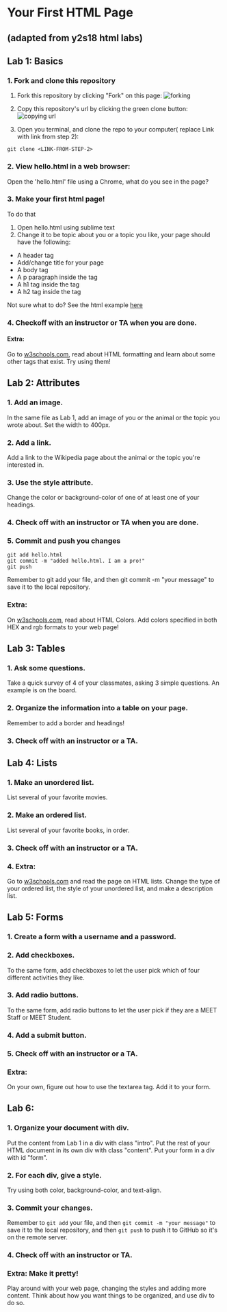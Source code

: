 # Your First HTML Page
## (adapted from y2s18 html labs)
## Lab 1: Basics
### 1. Fork and clone this repository

1. Fork this repository by clicking "Fork" on this page:
![forking](https://image.ibb.co/jHRieT/forking.png)

2. Copy this repository's url by clicking the green clone button:
![copying url](https://image.ibb.co/n2wYeT/copying_clone.png)

3. Open you terminal, and clone the repo to your computer( replace Link with link from step 2):
```
git clone <LINK-FROM-STEP-2>
```

### 2. View hello.html in a web browser:
Open the 'hello.html' file using a Chrome, what do you see in the page?

### 3. Make your first html page!
To do that
1. Open hello.html using sublime text
2. Change it to be topic about you or a topic you like, your page should have the following:
  * A header tag
  * Add/change title for your page
  * A body tag
  * A p paragraph inside the <body> tag
  * A h1 tag inside the <body> tag
  * A h2 tag inside the <body> tag
 
Not sure what to do? See the html example [here](https://www.w3schools.com/)

### 4. Checkoff with an instructor or TA when you are done.

#### Extra:
Go to [w3schools.com](https://www.w3schools.com/html/html_formatting.asp), read about HTML formatting and learn about some other tags that exist. Try using them!


## Lab 2: Attributes

### 1. Add an image.
In the same file as Lab 1, add an image of you or the animal or the topic you wrote about. Set the width to 400px.

### 2. Add a link.
Add a link to the Wikipedia page about the animal or the topic you're interested in.

### 3. Use the style attribute.
Change the color or background-color of one of at least one of your headings.

### 4. Check off with an instructor or TA when you are done. 

### 5. Commit and push you changes
```
git add hello.html
git commit -m "added hello.html. I am a pro!"
git push
```
Remember to git add your file, and then git commit -m "your message" to save it to the local repository.


### Extra:
On [w3schools.com](https://www.w3schools.com/html/html_colors.asp), read about HTML Colors. Add colors specified in both HEX and rgb formats to your web page!



## Lab 3: Tables

### 1. Ask some questions.
Take a quick survey of 4 of your classmates, asking 3 simple questions.
An example is on the board.

### 2. Organize the information into a table on your page.
Remember to add a border and headings! 

### 3. Check off with an instructor or a TA.


## Lab 4: Lists

### 1. Make an unordered list.
List several of your favorite movies.

### 2. Make an ordered list.
List several of your favorite books, in order.

### 3. Check off with an instructor or a TA.

### 4. Extra:
Go to [w3schools.com](https://www.w3schools.com/html/html_lists.asp) and read the page on HTML lists. Change the type of your ordered list, the style of your unordered list, and make a description list.


## Lab 5: Forms

### 1. Create a form with a username and a password.

### 2. Add checkboxes.
To the same form, add checkboxes to let the user pick which of four different activities they like.

### 3. Add radio buttons.
To the same form, add radio buttons to let the user pick if they are a MEET Staff or MEET Student.

### 4. Add a submit button.

### 5. Check off with an instructor or a TA.

### Extra:
On your own, figure out how to use the textarea tag. Add it to your form. 

## Lab 6:

### 1. Organize your document with div.
Put the content from Lab 1 in a div with class "intro".
Put the rest of your HTML document in its own div with class "content".
Put your form in a div with id "form".

### 2. For each div, give a style.
Try using both color, background-color, and text-align.

### 3. Commit your changes.
Remember to `git add` your file, and then `git commit -m "your message"` to save it to the local repository, and then `git push` to push it to GitHub so it's on the remote server.

### 4. Check off with an instructor or TA.

### Extra: Make it pretty!
Play around with your web page, changing the styles and adding more content. Think about how you want things to be organized, and use div to do so. 
